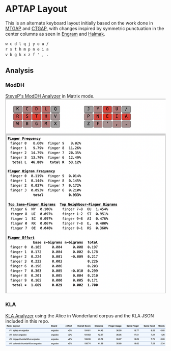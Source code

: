 # APTAP Layout

This is an alternate keyboard layout initially based on the work done in [MTGAP](https://mathematicalmulticore.wordpress.com/the-keyboard-layout-project/) and [CTGAP](https://github.com/CTGAP/ctgap-keyboard-layout), with changes inspired by symmetric punctuation in the center columns as seen in [Engram](https://engram.dev/) and [Halmak](https://github.com/MadRabbit/halmak).

```txt
w c d l q j y o u /
r s t h m p n e i a
v b g k x z f ' , .
```

## Analysis

### ModDH

[SteveP's ModDH Analyzer](https://colemakmods.github.io/mod-dh/analyze.html) in Matrix mode.
![ModDH Analyzer](ModDH.png)

### KLA

[KLA Analyzer](https://klanext.keyboard-design.com) using the Alice in Wonderland corpus and the KLA JSON included in this repo.
![KLA Analyzer](KLA.png)
